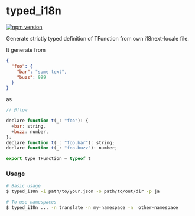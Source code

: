 # typed_i18n

[![npm version](https://badge.fury.io/js/%40kogai%2Ftyped_i18n.svg)](https://badge.fury.io/js/%40kogai%2Ftyped_i18n)

Generate strictly typed definition of TFunction from own i18next-locale file.

It generate from

```json
{
  "foo": {
    "bar": "some text",
    "buzz": 999
  }
}
```

as

```javascript
// @flow

declare function t(_: "foo"): {
  +bar: string,
  +buzz: number,
};
declare function t(_: "foo.bar"): string;
declare function t(_: "foo.buzz"): number;

export type TFunction = typeof t
```

### Usage

```bash
# Basic usage
$ typed_i18n -i path/to/your.json -o path/to/out/dir -p ja

# To use namespaces
$ typed_i18n ... -n translate -n my-namespace -n  other-namespace
```
